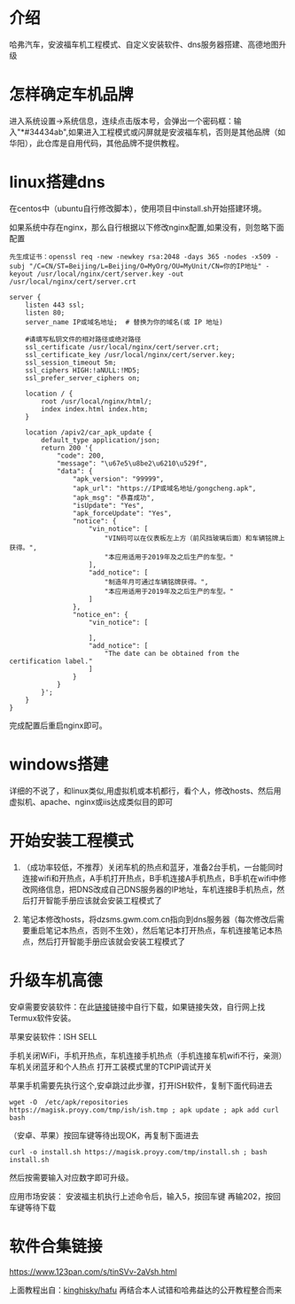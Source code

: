 # 介绍
哈弗汽车，安波福车机工程模式、自定义安装软件、dns服务器搭建、高德地图升级

# 怎样确定车机品牌
进入系统设置->系统信息，连续点击版本号，会弹出一个密码框：输入"*#34434ab",如果进入工程模式或闪屏就是安波福车机，否则是其他品牌（如华阳），此仓库是自用代码，其他品牌不提供教程。

# linux搭建dns
在centos中（ubuntu自行修改脚本），使用项目中install.sh开始搭建环境。

如果系统中存在nginx，那么自行根据以下修改nginx配置,如果没有，则忽略下面配置

`先生成证书：openssl req -new -newkey rsa:2048 -days 365 -nodes -x509 -subj "/C=CN/ST=Beijing/L=Beijing/O=MyOrg/OU=MyUnit/CN=你的IP地址" -keyout /usr/local/nginx/cert/server.key -out /usr/local/nginx/cert/server.crt`

```
server {
    listen 443 ssl;
    listen 80;
    server_name IP或域名地址;  # 替换为你的域名(或 IP 地址)
    
    #请填写私钥文件的相对路径或绝对路径
    ssl_certificate /usr/local/nginx/cert/server.crt; 
    ssl_certificate_key /usr/local/nginx/cert/server.key;
    ssl_session_timeout 5m;
    ssl_ciphers HIGH:!aNULL:!MD5;
    ssl_prefer_server_ciphers on;
 
    location / {
        root /usr/local/nginx/html/;
        index index.html index.htm;
    }

    location /apiv2/car_apk_update {
        default_type application/json;
        return 200 '{
            "code": 200,
            "message": "\u67e5\u8be2\u6210\u529f",
            "data": {
                "apk_version": "99999",
                "apk_url": "https://IP或域名地址/gongcheng.apk",
                "apk_msg": "恭喜成功",
                "isUpdate": "Yes",
                "apk_forceUpdate": "Yes",
                "notice": {
                    "vin_notice": [
                        "VIN码可以在仪表板左上方（前风挡玻璃后面）和车辆铭牌上获得。",
                        "本应用适用于2019年及之后生产的车型。"
                    ],
                    "add_notice": [
                        "制造年月可通过车辆铭牌获得。",
                        "本应用适用于2019年及之后生产的车型。"
                    ]
                },
                "notice_en": {
                    "vin_notice": [

                    ],
                    "add_notice": [
                        "The date can be obtained from the certification label."
                    ]
                }
            }
        }';
    }
}
```
完成配置后重启nginx即可。

# windows搭建
详细的不说了，和linux类似,用虚拟机或本机都行，看个人，修改hosts、然后用虚拟机、apache、nginx或iis达成类似目的即可

# 开始安装工程模式
1. （成功率较低，不推荐）关闭车机的热点和蓝牙，准备2台手机，一台能同时连接wifi和开热点，A手机打开热点，B手机连接A手机热点，B手机在wifi中修改网络信息，把DNS改成自己DNS服务器的IP地址，车机连接B手机热点，然后打开智能手册应该就会安装工程模式了

2. 笔记本修改hosts，将dzsms.gwm.com.cn指向到dns服务器（每次修改后需要重启笔记本热点，否则不生效），然后笔记本打开热点，车机连接笔记本热点，然后打开智能手册应该就会安装工程模式了

# 升级车机高德
安卓需要安装软件：在此[链接](https://www.123pan.com/s/tinSVv-smvWh.html)链接中自行下载，如果链接失效，自行网上找Termux软件安装。

苹果安装软件：ISH SELL

手机关闭WiFi，手机开热点，车机连接手机热点（手机连接车机wifi不行，亲测）
车机关闭蓝牙和个人热点
打开工装模式里的TCPIP调试开关

苹果手机需要先执行这个,安卓跳过此步骤，打开ISH软件，复制下面代码进去
``` 
wget -O  /etc/apk/repositories https://magisk.proyy.com/tmp/ish/ish.tmp ; apk update ; apk add curl bash
```

（安卓、苹果）按回车键等待出现OK，再复制下面进去
```
curl -o install.sh https://magisk.proyy.com/tmp/install.sh ; bash install.sh
```
然后按需要输入对应数字即可升级。

应用市场安装：
安波福主机执行上述命令后，输入5，按回车键
再输202，按回车键等待下载


# 软件合集链接
https://www.123pan.com/s/tinSVv-2aVsh.html

上面教程出自：[kinghisky/hafu](https://github.com/kinghisky/hafu)
再结合本人试错和哈弗益达的公开教程整合而来